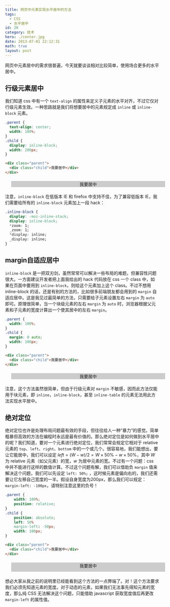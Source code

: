 ```yaml
---
title: 网页中元素实现水平居中的方法
tags:
  - CSS
  - 水平居中
id: 20
category: 技术
hero: ./center.jpg
date: 2013-07-01 22:12:31
math: true
layout: post
---
```


网页中元素居中的需求很普遍，今天就要谈谈相对比较简单，使用场合更多的水平居中。

## 行级元素居中

我们知道 css 中有一个 `text-align` 的属性来定义子元素的水平对齐，不过它仅对行级元素生效。一种思路就是我们将想要居中的元素规定成 `inline` 或 `inline-block` 元素。

```css
.parent {
  text-align: center;
  width: 100%;
}
.child {
  display: inline-block;
  width: 200px;
}
```

```html
<div class="parent">
  <div class="child">我要居中</div>
</div>
```

<div class="parent" style="text-align: center"><div class="child" style="display: inline-block;">我要居中</div></div>

注意，`inline-block` 在低版本 IE 和 firefox 中支持不佳，为了兼容低版本 IE，我们需要给所有的 `inline-block` 元素加上一段 hack：

```css
.inline-block {
  display: -moz-inline-stack;
  display: inline-block;
  *zoom: 1;
  _zoom: 1;
  *display: inline;
  _display: inline;
}
```

## margin自适应居中

`inline-block` 是一把双刃剑，虽然常常可以解决一些布局的难题，但兼容性问题很大。一方面建议开发者把上面我给出的 hack 代码放在 css 一个 class 中，如果在页面中要用到 `inline-block`，则给这个元素加上这个 class。不过不想用 inline-block 的话，还是有别的方法的，比如很多前端朋友都会用到的 `margin` 自适应居中。这是我见过最简单的方法，只需要给子元素设置左右 `margin` 为 `auto` 即可。原理很简单，当一个块级元素的左右 `margin` 为 `auto` 时，浏览器根据父元素和子元素的宽度计算出一个使其居中的左右 `margin`。

```css
.parent {
  width: 100%;
}
.child {
  margin: 0 auto;
  width: 100px;
}
```

```html
<div class="parent">
  <div class="child">我要居中</div>
</div>
```

<div class="parent" style="width: 100%;"><div class="child" style="margin: 0 auto; width: 100px;">我要居中</div></div>

注意，这个方法虽然很简单，但由于行级元素对 `margin` 不敏感，因而此方法仅能用于块元素，即 `inline`，`inline-block`，甚至 `inline-table` 的元素无法用此方法实现水平居中。

## 绝对定位

绝对定位也许是处理布局问题最有效的手段，但往往给人一种“暴力”的感觉。简单粗暴但高效的方法在编程时永远是最有价值的。那么绝对定位是如何做到水平居中的呢？我们知道，要对一个元素进行绝对定位，我们常常会规定它相对于 relative 元素的 `top`、`left`、`right`、`bottom` 中的一个或几个。很容易地，我们能想出，要让它能居中，我们可以设定 $left = (W - w) / 2 = W \times 50\% - w \times 50\%$，其中 $W$ 为 relative 元素（如父元素）的宽，$w$ 为居中元素的宽。不过有一个问题：css 中并不能进行这样的数值计算。不过这个问题有解，我们可以借助负 `margin` 值来解决这个问题，我们可以先设定 `left: 50%;` ，这时候元素是偏向右的，我们还需要让它左移自己宽度的一半。假设自身宽度为200px，那么我们可以规定：`margin-left: -100px`，请特别注意这里的负号！

```css
.parent {
    width: 100%;
    position: relative;
}
.child {
    position: absolute;
    left: 50%
    margin-left: -50px;
    width: 100px;
}
```

```html
<div class="parent">
  <div class="child">我要居中</div>
</div>
```

<div class="parent" style="height: 30px; position: relative;"><div class="child" style="width: 100px; position: absolute; left: 50%; margin-left: -50px;">我要居中</div></div>

想必大家从我之前的说明里已经能看到这个方法的一点弊端了。对！这个方法要求我们必须先知道元素的宽度。对于动态的元素，如果我们无法事先得知元素的宽度，那么纯 CSS 无法解决这个问题，只能借助 javascript 获取宽度值后再更改 `margin-left` 的属性值。

<style>
.parent {
    width: 100%;
    margin: 20px;
    background: #ccc;
}
.child {
    text-align: center;
}
</style>
